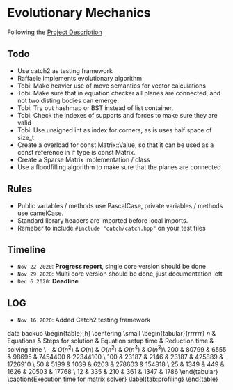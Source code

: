# Evolutionary Mechanics

Following the [Project Description](latex/sources/ProjectDescription.md)

## Todo

- Use catch2 as testing framework
- Raffaele implements evolutionary algorithm
- Tobi: Make heavier use of move semantics for vector calculations
- Tobi: Make sure that in equation checker all planes are connected, and not two disting bodies can emerge.
- Tobi: Try out hashmap or BST instead of list container.
- Tobi: Check the indexes of supports and forces to make sure they are valid
- Tobi: Use unsigned int as index for corners, as is uses half space of size_t
- Create a overload for const Matrix::Value, so that it can be used as a const reference in if type is const Matrix.
- Create a Sparse Matrix implementation / class
- Use a floodfilling algorithm to make sure that the planes are connected

## Rules

- Public variables / methods use PascalCase, private variables / methods use camelCase.
- Standard library headers are imported before local imports.
- Remeber to include `#include "catch/catch.hpp"` on your test files

## Timeline

- `Nov 22 2020`: **Progress report**, single core version should be done
- `Nov 29 2020`: Multi core version should be done, just documentation left
- `Dec 6 2020`: **Deadline**

## LOG

- `Nov 16 2020`: Added Catch2 testing framework

data backup
    \begin{table}[h]
        \centering
        \small
        \begin{tabular}{rrrrrr}
            $n$ & Equations & Steps for solution & Equation setup time & Reduction time & solving time \\
            - & $O(n^2)$ & $O(n)$ & $O(n^2)$ & $O(n^4)$ & $O(n^3)$\\
            200 & 80799 & 6555 & 98695 & 7454400 & 22344100 \\
            100 & 23187 & 2146 & 23187 & 425889 & 1726910 \\
            50 & 5199 & 1039 & 6203 & 278603 & 154818 \\
            25 & 1349 & 449 & 1626 & 20503 & 17768 \\
            12 & 335 & 210 & 361 & 1347 & 1786
        \end{tabular}
        \caption{Execution time for matrix solver}
        \label{tab:profiling}
    \end{table}


